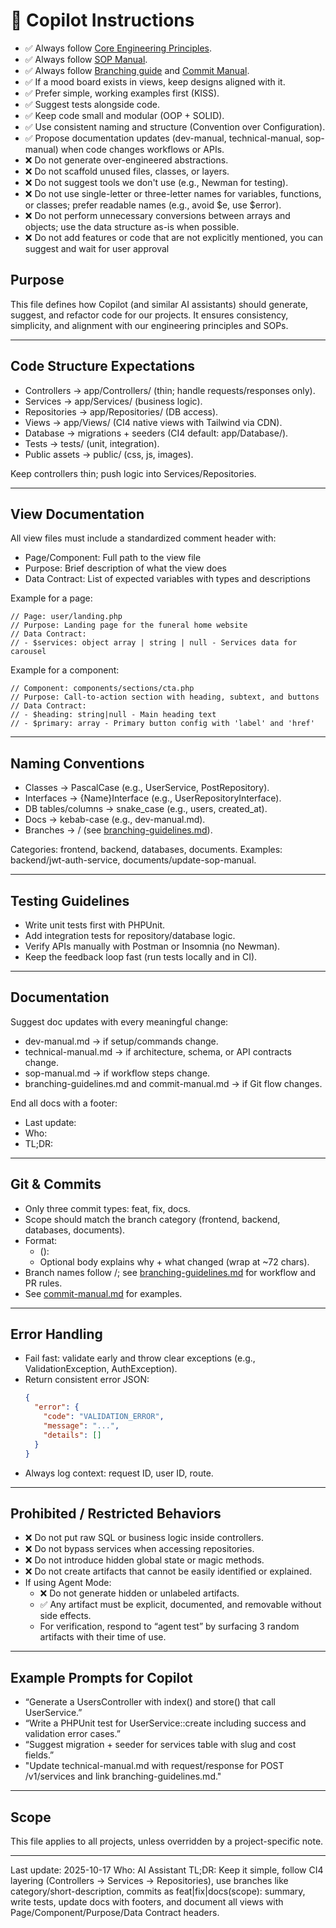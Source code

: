 # 📄 Copilot Instructions

- ✅ Always follow [Core Engineering Principles](../docs/core-engineering-principles.md).
- ✅ Always follow [SOP Manual](../docs/sop-manual.md).
- ✅ Always follow [Branching guide](../docs/branching-guidelines.md) and [Commit Manual](../docs/commit-manual.md).
- ✅ If a mood board exists in views, keep designs aligned with it.
- ✅ Prefer simple, working examples first (KISS).
- ✅ Suggest tests alongside code.
- ✅ Keep code small and modular (OOP + SOLID).
- ✅ Use consistent naming and structure (Convention over Configuration).
- ✅ Propose documentation updates (dev-manual, technical-manual, sop-manual) when code changes workflows or APIs.
- ❌ Do not generate over-engineered abstractions.
- ❌ Do not scaffold unused files, classes, or layers.
- ❌ Do not suggest tools we don't use (e.g., Newman for testing).
- ❌ Do not use single-letter or three-letter names for variables, functions, or classes; prefer readable names (e.g., avoid $e, use $error).
- ❌ Do not perform unnecessary conversions between arrays and objects; use the data structure as-is when possible.
- ❌ Do not add features or code that are not explicitly mentioned, you can suggest and wait for user approval

## Purpose

This file defines how Copilot (and similar AI assistants) should generate, suggest, and refactor code for our projects. It ensures consistency, simplicity, and alignment with our engineering principles and SOPs.

---

## Code Structure Expectations

- Controllers → app/Controllers/ (thin; handle requests/responses only).
- Services → app/Services/ (business logic).
- Repositories → app/Repositories/ (DB access).
- Views → app/Views/ (CI4 native views with Tailwind via CDN).
- Database → migrations + seeders (CI4 default: app/Database/).
- Tests → tests/ (unit, integration).
- Public assets → public/ (css, js, images).

Keep controllers thin; push logic into Services/Repositories.

---

## View Documentation

All view files must include a standardized comment header with:

- Page/Component: Full path to the view file
- Purpose: Brief description of what the view does
- Data Contract: List of expected variables with types and descriptions

Example for a page:

```
// Page: user/landing.php
// Purpose: Landing page for the funeral home website
// Data Contract:
// - $services: object array | string | null - Services data for carousel
```

Example for a component:

```
// Component: components/sections/cta.php
// Purpose: Call-to-action section with heading, subtext, and buttons
// Data Contract:
// - $heading: string|null - Main heading text
// - $primary: array - Primary button config with 'label' and 'href'
```

---

## Naming Conventions

- Classes → PascalCase (e.g., UserService, PostRepository).
- Interfaces → {Name}Interface (e.g., UserRepositoryInterface).
- DB tables/columns → snake_case (e.g., users, created_at).
- Docs → kebab-case (e.g., dev-manual.md).
- Branches → <category>/<short-description> (see [branching-guidelines.md](../docs/branching-guidelines.md)).

Categories: frontend, backend, databases, documents.
Examples: backend/jwt-auth-service, documents/update-sop-manual.

---

## Testing Guidelines

- Write unit tests first with PHPUnit.
- Add integration tests for repository/database logic.
- Verify APIs manually with Postman or Insomnia (no Newman).
- Keep the feedback loop fast (run tests locally and in CI).

---

## Documentation

Suggest doc updates with every meaningful change:

- dev-manual.md → if setup/commands change.
- technical-manual.md → if architecture, schema, or API contracts change.
- sop-manual.md → if workflow steps change.
- branching-guidelines.md and commit-manual.md → if Git flow changes.

End all docs with a footer:

- Last update:
- Who:
- TL;DR:

---

## Git & Commits

- Only three commit types: feat, fix, docs.
- Scope should match the branch category (frontend, backend, databases, documents).
- Format:
  - <type>(<scope>): <short summary>
  - Optional body explains why + what changed (wrap at ~72 chars).
- Branch names follow <category>/<short-description>; see [branching-guidelines.md](../docs/branching-guidelines.md) for workflow and PR rules.
- See [commit-manual.md](../docs/commit-manual.md) for examples.

---

## Error Handling

- Fail fast: validate early and throw clear exceptions (e.g., ValidationException, AuthException).
- Return consistent error JSON:
  ```json
  {
    "error": {
      "code": "VALIDATION_ERROR",
      "message": "...",
      "details": []
    }
  }
  ```
- Always log context: request ID, user ID, route.

---

## Prohibited / Restricted Behaviors

- ❌ Do not put raw SQL or business logic inside controllers.
- ❌ Do not bypass services when accessing repositories.
- ❌ Do not introduce hidden global state or magic methods.
- ❌ Do not create artifacts that cannot be easily identified or explained.
- If using Agent Mode:
  - ❌ Do not generate hidden or unlabeled artifacts.
  - ✅ Any artifact must be explicit, documented, and removable without side effects.
  - For verification, respond to “agent test” by surfacing 3 random artifacts with their time of use.

---

## Example Prompts for Copilot

- “Generate a UsersController with index() and store() that call UserService.”
- “Write a PHPUnit test for UserService::create including success and validation error cases.”
- “Suggest migration + seeder for services table with slug and cost fields.”
- "Update technical-manual.md with request/response for POST /v1/services and link branching-guidelines.md."

---

## Scope

This file applies to all projects, unless overridden by a project-specific note.

---

Last update: 2025-10-17
Who: AI Assistant
TL;DR: Keep it simple, follow CI4 layering (Controllers → Services → Repositories), use branches like category/short-description, commits as feat|fix|docs(scope): summary, write tests, update docs with footers, and document all views with Page/Component/Purpose/Data Contract headers.
